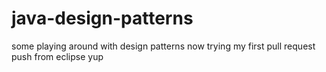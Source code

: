 # java-design-patterns
some playing around with design patterns
now trying my first pull request
push from eclipse
yup